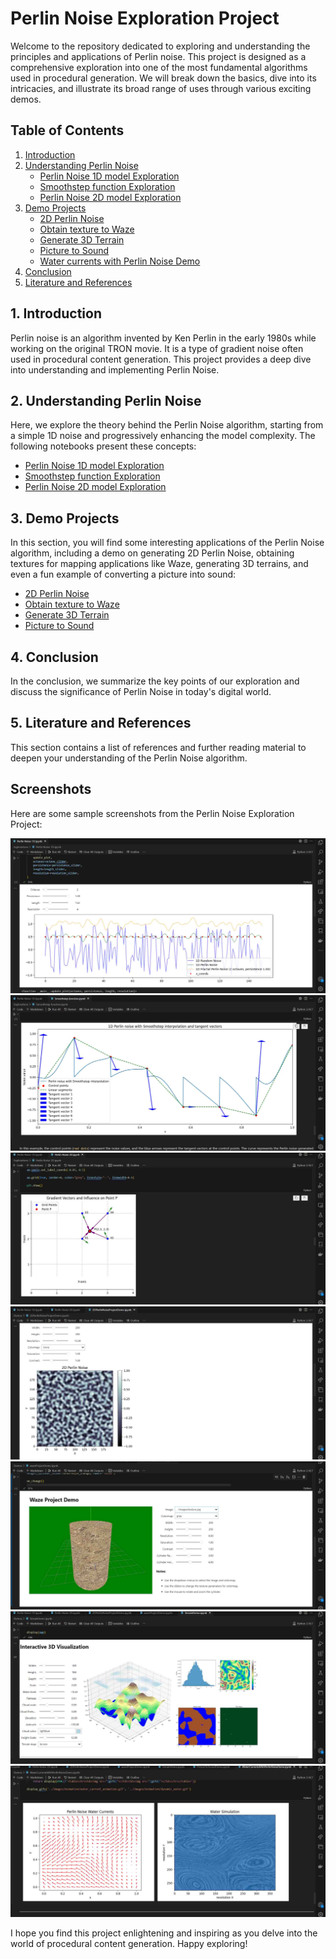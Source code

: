 # Perlin Noise Exploration Project
Welcome to the repository dedicated to exploring and understanding the principles and applications of Perlin noise. This project is designed as a comprehensive exploration into one of the most fundamental algorithms used in procedural generation. We will break down the basics, dive into its intricacies, and illustrate its broad range of uses through various exciting demos.

## Table of Contents
1. [Introduction](#introduction)
2. [Understanding Perlin Noise](#perlinnoise)
    - [Perlin Noise 1D model Exploration](./Explorations/Perlin%20Noise%201D.ipynb)
    - [Smoothstep function Exploration](./Explorations/Smoothstep%20function.ipynb)
    - [Perlin Noise 2D model Exploration](./Explorations/Perlin%20Noise%202D.ipynb)
3. [Demo Projects](#demos)
    - [2D Perlin Noise](./Demos/2DPerlinNoiseProjectDemo.ipynb)
    - [Obtain texture to Waze](./Demos/wazeProjectDemo.ipynb)
    - [Generate 3D Terrain](./Demos/TerrainDemo.ipynb)
    - [Picture to Sound](./Demos/PictureToSoundDemo.ipynb)
    - [Water currents with Perlin Noise Demo](./Demos/WaterCurrentsWithPerlinNoiseDemo.ipynb)
4. [Conclusion](#conclusion)
5. [Literature and References](#literature)

<a id="introduction"></a>
## 1. Introduction

Perlin noise is an algorithm invented by Ken Perlin in the early 1980s while working on the original TRON movie. It is a type of gradient noise often used in procedural content generation. This project provides a deep dive into understanding and implementing Perlin Noise.

<a id="perlinnoise"></a>
## 2. Understanding Perlin Noise

Here, we explore the theory behind the Perlin Noise algorithm, starting from a simple 1D noise and progressively enhancing the model complexity. The following notebooks present these concepts:

- [Perlin Noise 1D model Exploration](./Explorations/Perlin%20Noise%201D.ipynb) 
- [Smoothstep function Exploration](./Explorations/Smoothstep%20function.ipynb)
- [Perlin Noise 2D model Exploration](./Explorations/Perlin%20Noise%202D.ipynb)

<a id="demos"></a>
## 3. Demo Projects

In this section, you will find some interesting applications of the Perlin Noise algorithm, including a demo on generating 2D Perlin Noise, obtaining textures for mapping applications like Waze, generating 3D terrains, and even a fun example of converting a picture into sound:

- [2D Perlin Noise](./Demos/2DPerlinNoiseProjectDemo.ipynb)
- [Obtain texture to Waze](./Demos/wazeProjectDemo.ipynb)
- [Generate 3D Terrain](./Demos/TerrainDemo.ipynb)
- [Picture to Sound](./Demos/PictureToSoundDemo.ipynb)

<a id="conclusion"></a>
## 4. Conclusion

In the conclusion, we summarize the key points of our exploration and discuss the significance of Perlin Noise in today's digital world.

<a id="literature"></a>
## 5. Literature and References

This section contains a list of references and further reading material to deepen your understanding of the Perlin Noise algorithm.

## Screenshots

Here are some sample screenshots from the Perlin Noise Exploration Project:

![Sample 1](ScreenShots/Sample1.jpg)
![Sample 2](ScreenShots/Sample2.jpg)
![Sample 3](ScreenShots/Sample3.jpg)
![Sample 4](ScreenShots/Sample4.jpg)
![Sample 5](ScreenShots/Sample5.jpg)
![Sample 6](ScreenShots/Sample6.jpg)
![Sample 7](ScreenShots/Sample7.jpg)

I hope you find this project enlightening and inspiring as you delve into the world of procedural content generation. Happy exploring!
